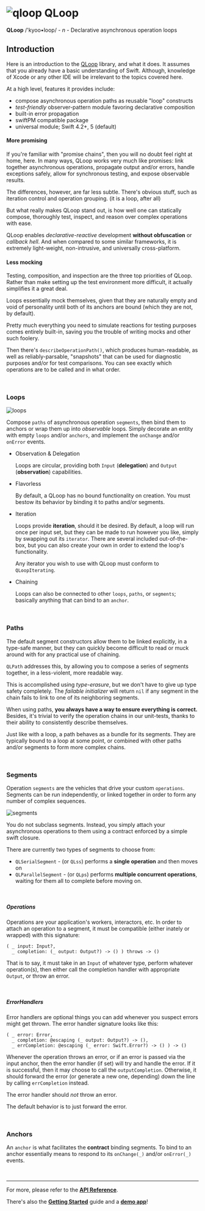 # ![qloop](icon.png) QLoop

**QLoop** /'kyoo•loop/ - *n* - Declarative asynchronous operation loops

## Introduction

Here is an introduction to the [QLoop](https://github.com/quickthyme/qloop)
library, and what it does. It assumes that you already have a basic
understanding of Swift. Although, knowledge of Xcode or any other IDE will
be irrelevant to the topics covered here.

At a high level, features it provides include:

  - compose asynchronous operation paths as reusable "loop" constructs
  - *test-friendly* observer-pattern module favoring declarative composition
  - built-in error propagation
  - swiftPM compatible package
  - universal module; Swift 4.2+, 5 (default)

#### More promising

If you're familiar with "promise chains", then you will no doubt feel right at
home, here. In many ways, QLoop works very much like promises: link together
asynchronous operations, propagate output and/or errors, handle exceptions
safely, allow for synchronous testing, and expose observable results.

The differences, however, are far less subtle. There's obvious stuff, such
as iteration control and operation grouping. (it is a loop, after all)

But what really makes QLoop stand out, is how well one can statically compose,
thoroughly test, inspect, and reason over complex operations with ease.

QLoop enables *declarative-reactive* development **without obfuscation** or
*callback hell*. And when compared to some similar frameworks, it is extremely
light-weight, non-intrusive, and universally cross-platform.

#### Less mocking

Testing, composition, and inspection are the three top priorities of QLoop.
Rather than make setting up the test environment more difficult, it actually
simplifies it a great deal.

Loops essentially mock themselves, given that they are naturally
empty and void of personality until both of its anchors are bound (which they
are not, by default).

Pretty much everything you need to simulate reactions for testing
purposes comes entirely built-in, saving you the trouble of writing mocks and
other such foolery.

Then there's `describeOperationPath()`, which produces human-readable,
as well as reliably-parsable, "snapshots" that can be used for diagnostic
purposes and/or for test comparisons. You can see exactly which operations
are to be called and in what order.


<br />

### Loops

![loops](loops.png)

Compose `paths` of asynchronous operation `segments`, then bind them to anchors
or wrap them up into *observable* loops. Simply decorate an entity with empty `loops`
and/or `anchors`, and implement the `onChange` and/or `onError` events.

- Observation & Delegation
  
  Loops are circular, providing both `Input` (**delegation**) and `Output` (**observation**)
  capabilities.

- Flavorless
  
  By default, a QLoop has no bound functionality on creation. You must bestow
  its behavior by binding it to paths and/or segments.

- Iteration

  Loops provide **iteration**, should it be desired. By default, a loop will
  run once per input set, but they can be made to run however you like, simply
  by swapping out its `iterator`. There are several included out-of-the-box,
  but you can also create your own in order to extend the loop's functionality.

  Any iterator you wish to use with QLoop must conform to `QLoopIterating`.

- Chaining

  Loops can also be connected to other `loops`, `paths`, or `segments`;
  basically anything that can bind to an `anchor`.


<br />

### Paths

The default segment constructors allow them to be linked explicitly,
in a type-safe manner, but they can quickly become difficult to read
or muck around with for any practical use of chaining.

`QLPath` addresses this, by allowing you to compose a series
of segments together, in a less-violent, more readable way.

This is accomplished using *type-erasure*, but we don't have to give up
type safety completely. The *failable initializer* will return `nil` if
any segment in the chain fails to link to one of its neighboring segments.

When using paths, **you always have a way to ensure everything is correct.**
Besides, it's trivial to verify the operation chains in our unit-tests,
thanks to their ability to consistently describe themselves.

Just like with a loop, a path behaves as a bundle for its segments. They
are typically bound to a loop at some point, or combined with other paths
and/or segments to form more complex chains.


<br />

### Segments

Operation `segments` are the vehicles that drive your custom `operations`.
Segments can be run independently, or linked together in order to form any
number of complex sequences.

![segments](segments.png)

You do not subclass segments. Instead, you simply attach your asynchronous
operations to them using a contract enforced by a simple swift closure.

There are currently two types of segments to choose from:

 - `QLSerialSegment` - (or `QLss`) performs a **single operation** and then moves on
 - `QLParallelSegment` - (or `QLps`) performs **multiple concurrent operations**,
   waiting for them all to complete before moving on.


<br />

##### Operations

Operations are your application's workers, interactors, etc. In order to attach
an operation to a segment, it must be compatible (either inately or wrapped)
with this signature:

```
( _ input: Input?,
  _ completion: (_ output: Output?) -> () ) throws -> ()
```

That is to say, it must take in an `Input` of whatever type, perform whatever
operation(s), then either call the completion handler with appropriate
`Output`, or throw an error.


<br />

##### ErrorHandlers

Error handlers are optional things you can add whenever you suspect errors might
get thrown. The error handler signature looks like this:

```
( _ error: Error,
  _ completion: @escaping (_ output: Output?) -> (),
  _ errCompletion: @escaping (_ error: Swift.Error?) -> () ) -> ()
```

Whenever the operation throws an error, or if an error is passed via the input
anchor, then the error handler (if set) will try and handle the error. If it is
successful, then it may choose to call the `outputCompletion`. Otherwise, it
should forward the error (or generate a new one, depending) down the line by
calling `errCompletion` instead.

The error handler should *not* throw an error.

The default behavior is to just forward the error.


<br />

### Anchors

An `anchor` is what facilitates the **contract** binding segments. To bind
to an anchor essentially means to respond to its `onChange(_)` and/or
`onError(_)` events.


<br />

---

For more, please refer to the **[API Reference](reference.md)**.

There's also the **[Getting Started](getting-started.md)** guide
and a **[demo app](https://github.com/quickthyme/qloop-demo)**!

<br />
